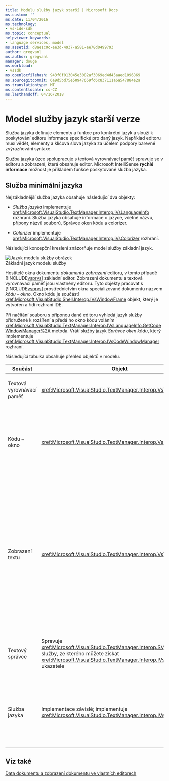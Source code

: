 ```yaml
---
title: Modelu služby jazyk starší | Microsoft Docs
ms.custom: ''
ms.date: 11/04/2016
ms.technology:
- vs-ide-sdk
ms.topic: conceptual
helpviewer_keywords:
- language services, model
ms.assetid: d8ae1c0c-ee3d-4937-a581-ee78d0499793
author: gregvanl
ms.author: gregvanl
manager: douge
ms.workload:
- vssdk
ms.openlocfilehash: 943f0f013045e3082af3069ed4d45aaed1096869
ms.sourcegitcommit: 6a9d5bd75e50947659fd6c837111a6a547884e2a
ms.translationtype: MT
ms.contentlocale: cs-CZ
ms.lasthandoff: 04/16/2018
---
```

# <a name="model-of-a-legacy-language-service"></a>Model služby jazyk starší verze
Služba jazyka definuje elementy a funkce pro konkrétní jazyk a slouží k poskytování editoru informace specifické pro daný jazyk. Například editoru musí vědět, elementy a klíčová slova jazyka za účelem podpory barevné zvýrazňování syntaxe.  
  
 Služba jazyka úzce spolupracuje s textová vyrovnávací paměť spravuje se v editoru a zobrazení, která obsahuje editor. Microsoft IntelliSense **rychlé informace** možnost je příkladem funkce poskytované služba jazyka.  
  
## <a name="a-minimal-language-service"></a>Služba minimální jazyka  
 Nejzákladnější služba jazyka obsahuje následující dva objekty:  
  
-   *Služba jazyka* implementuje <xref:Microsoft.VisualStudio.TextManager.Interop.IVsLanguageInfo> rozhraní. Služba jazyka obsahuje informace o jazyce, včetně názvu, přípony názvů souborů, Správce oken kódu a colorizer.  
  
-   *Colorizer* implementuje <xref:Microsoft.VisualStudio.TextManager.Interop.IVsColorizer> rozhraní.  
  
 Následující koncepční kreslení znázorňuje model služby základní jazyk.  
  
 ![Jazyk modelu služby obrázek](../../extensibility/media/vslanguageservicemodel.gif "vsLanguageServiceModel")  
Základní jazyk modelu služby  
  
 Hostitelé okna dokumentu *dokumentu zobrazení* editoru, v tomto případě [!INCLUDE[vsprvs](../../code-quality/includes/vsprvs_md.md)] základní editor. Zobrazení dokumentu a textová vyrovnávací paměť jsou vlastněny editoru. Tyto objekty pracovat s [!INCLUDE[vsprvs](../../code-quality/includes/vsprvs_md.md)] prostřednictvím okna specializované dokumentu názvem *kódu – okno*. Okno kódu je součástí <xref:Microsoft.VisualStudio.Shell.Interop.IVsWindowFrame> objekt, který je vytvořen a řídí rozhraní IDE.  
  
 Při načítání souboru s příponou dané editoru vyhledá jazyk služby přidružené k rozšíření a předá ho okno kódu voláním <xref:Microsoft.VisualStudio.TextManager.Interop.IVsLanguageInfo.GetCodeWindowManager%2A> metoda. Vrátí služby jazyk *Správce oken kódu*, který implementuje <xref:Microsoft.VisualStudio.TextManager.Interop.IVsCodeWindowManager> rozhraní.  
  
 Následující tabulka obsahuje přehled objektů v modelu.  
  
|Součást|Objekt|Funkce|  
|---------------|------------|--------------|  
|Textová vyrovnávací paměť|<xref:Microsoft.VisualStudio.TextManager.Interop.VsTextBuffer>|Datový proud Unicode pro čtení a zápis textu. Je možné použít jiné kódování textu.|  
|Kódu – okno|<xref:Microsoft.VisualStudio.TextManager.Interop.VsCodeWindow>|Okna dokumentu, který obsahuje jedno nebo více zobrazení textu. Když [!INCLUDE[vsprvs](../../code-quality/includes/vsprvs_md.md)] je v režimu rozhraní více dokumentů (MDI), v okně kód je podřízeným MDI.|  
|Zobrazení textu|<xref:Microsoft.VisualStudio.TextManager.Interop.VsTextView>|Okno, které umožňuje uživateli přejděte a zobrazit text pomocí klávesnice a myši. Zobrazení textu se uživateli zobrazí jako editor. Můžete vytvořit zobrazení textu v systému windows obyčejnou editor, ve výstupním okně a hodnot proměnných. Kromě toho můžete nakonfigurovat jeden nebo více zobrazení textu v rámci časového období kódu.|  
|Textový správce|Spravuje <xref:Microsoft.VisualStudio.TextManager.Interop.SVsTextManager> služby, ze kterého můžete získat <xref:Microsoft.VisualStudio.TextManager.Interop.IVsTextManager> ukazatele|Komponenta, která udržuje běžných informací o sdílí všechny součásti, které jsou popsané.|  
|Služba jazyka|Implementace závislé; implementuje <xref:Microsoft.VisualStudio.TextManager.Interop.IVsLanguageInfo>|Objekt, který poskytuje informace pro konkrétní jazyk například zvýraznění syntaxe, dokončování a odpovídající složené závorce editoru.|  
  
## <a name="see-also"></a>Viz také  
 [Data dokumentu a zobrazení dokumentu ve vlastních editorech](../../extensibility/document-data-and-document-view-in-custom-editors.md)